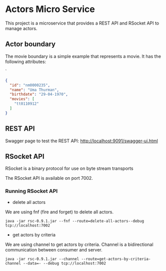 # Actors Micro Service

This project is a microservice that provides a REST API and RSocket API to manage actors.

## Actor boundary

The movie boundary is a simple example that represents a movie. It has the following attributes:

`
```json
{
  "id": "nm0000235",
  "name": "Uma Thurman",
  "birthdate": "29-04-1970",
  "movies": [
    "tt0110912"
  ]
}
```

## REST API

Swagger page to test the REST API: [http://localhost:9091/swagger-ui.html](http://localhost:9091/swagger-ui.html)

## RSocket API

RSocket is a binary protocol for use on byte stream transports

The RSocket API is available on port 7002.

### Running RSocket API

- delete all actors

We are using fnf (fire and forget) to delete all actors.

```shell
java -jar rsc-0.9.1.jar --fnf --route=delete-all-actors--debug tcp://localhost:7002
```

- get actors by criteria

We are using channel to get actors by criteria. Channel is a bidirectional communication between consumer and server.

```shell
java -jar rsc-0.9.1.jar --channel --route=get-actors-by-criteria-channel --data=- --debug tcp://localhost:7002
```
